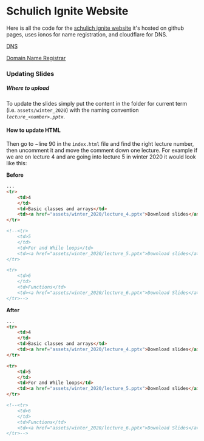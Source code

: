 # Schulich Ignite Website

Here is all the code for the [schulich ignite website](https://schulichignite.com/) it's hosted on github pages, uses ionos for name registration, and cloudflare for DNS.

[DNS](https://dash.cloudflare.com/login)

[Domain Name Registrar](https://login.ionos.ca/)



### Updating Slides

##### Where to upload

To update the slides simply put the content in the folder for current term (i.e. ```assets/winter_2020```) with the naming convention *```lecture_<number>.pptx```*. 



#### How to update HTML

Then go to ~line 90 in the ```index.html``` file and find the right lecture number, then uncomment it and move the comment down one lecture. For example if we are on lecture 4 and are going into lecture 5 in winter 2020 it would look like this:



**Before**

```html
...
<tr>
    <td>4
    </td>
    <td>Basic classes and arrays</td>
    <td><a href="assets/winter_2020/lecture_4.pptx">Download slides</a></td>
</tr>

<!--<tr>
    <td>5
    </td>
    <td>For and While loops</td>
    <td><a href="assets/winter_2020/lecture_5.pptx">Download slides</a></td>
</tr>

<tr>
    <td>6
    </td>
    <td>Functions</td>
    <td><a href="assets/winter_2020/lecture_6.pptx">Download Slides</a></td>
</tr>-->
```



**After**

```html
...
<tr>
    <td>4
    </td>
    <td>Basic classes and arrays</td>
    <td><a href="assets/winter_2020/lecture_4.pptx">Download slides</a></td>
</tr>

<tr>
    <td>5
    </td>
    <td>For and While loops</td>
    <td><a href="assets/winter_2020/lecture_5.pptx">Download slides</a></td>
</tr>

<!--<tr>
    <td>6
    </td>
    <td>Functions</td>
    <td><a href="assets/winter_2020/lecture_6.pptx">Download Slides</a></td>
</tr>-->
```

